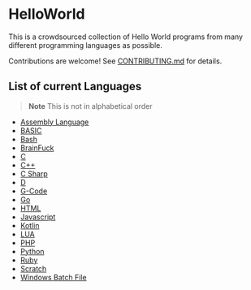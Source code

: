 # HelloWorld

This is a crowdsourced collection of Hello World programs from many different programming languages as possible.

Contributions are welcome! See [CONTRIBUTING.md](CONTRIBUTING.md) for details.

## List of current Languages
> __Note__
> This is not in alphabetical order

- [Assembly Language](HelloWorld.asm)
- [BASIC](HelloWorld.bas)
- [Bash](HelloWorld.sh)
- [BrainFuck](HelloWorld.bf)
- [C](HelloWorld.c)
- [C++](HelloWorld.cpp)
- [C Sharp](HelloWorld.cs)
- [D](HelloWorld.d)
- [G-Code](HelloWorld.gcode)
- [Go](HelloWorld.go)
- [HTML](HelloWorld.html)
- [Javascript](HelloWorld.js)
- [Kotlin](HelloWorld.kt)
- [LUA](HelloWorld.lua)
- [PHP](HelloWorld.php)
- [Python](HelloWorld.py)
- [Ruby](HelloWorld.rb)
- [Scratch](HelloWorld.sb3)
- [Windows Batch File](HelloWorld.bat)
